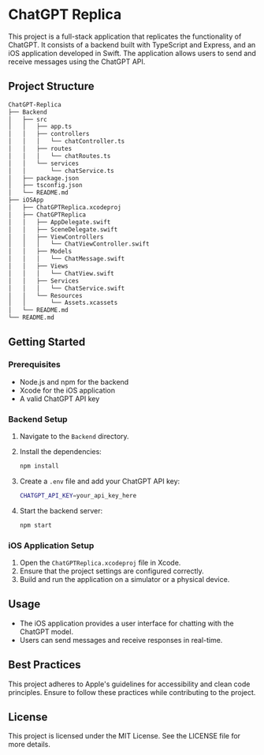 # ChatGPT Replica

This project is a full-stack application that replicates the functionality of ChatGPT. It consists of a backend built with TypeScript and Express, and an iOS application developed in Swift. The application allows users to send and receive messages using the ChatGPT API.

## Project Structure

```bash
ChatGPT-Replica
├── Backend
│   ├── src
│   │   ├── app.ts
│   │   ├── controllers
│   │   │   └── chatController.ts
│   │   ├── routes
│   │   │   └── chatRoutes.ts
│   │   └── services
│   │       └── chatService.ts
│   ├── package.json
│   ├── tsconfig.json
│   └── README.md
├── iOSApp
│   ├── ChatGPTReplica.xcodeproj
│   ├── ChatGPTReplica
│   │   ├── AppDelegate.swift
│   │   ├── SceneDelegate.swift
│   │   ├── ViewControllers
│   │   │   └── ChatViewController.swift
│   │   ├── Models
│   │   │   └── ChatMessage.swift
│   │   ├── Views
│   │   │   └── ChatView.swift
│   │   ├── Services
│   │   │   └── ChatService.swift
│   │   └── Resources
│   │       └── Assets.xcassets
│   └── README.md
└── README.md
```

## Getting Started

### Prerequisites

- Node.js and npm for the backend
- Xcode for the iOS application
- A valid ChatGPT API key

### Backend Setup

1. Navigate to the `Backend` directory.
2. Install the dependencies:

   ```bash
   npm install
   ```

3. Create a `.env` file and add your ChatGPT API key:

   ```bash
   CHATGPT_API_KEY=your_api_key_here
   ```

4. Start the backend server:

   ```bash
   npm start
   ```

### iOS Application Setup

1. Open the `ChatGPTReplica.xcodeproj` file in Xcode.
2. Ensure that the project settings are configured correctly.
3. Build and run the application on a simulator or a physical device.

## Usage

- The iOS application provides a user interface for chatting with the ChatGPT model.
- Users can send messages and receive responses in real-time.

## Best Practices

This project adheres to Apple's guidelines for accessibility and clean code principles. Ensure to follow these practices while contributing to the project.

## License

This project is licensed under the MIT License. See the LICENSE file for more details.
